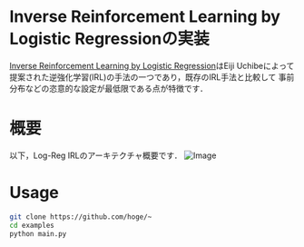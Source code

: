 # Inverse Reinforcement Learning by Logistic Regressionの実装

[Inverse Reinforcement Learning by Logistic Regression](https://link.springer.com/article/10.1007/s11063-017-9702-7)はEiji Uchibeによって提案された逆強化学習(IRL)の手法の一つであり，既存のIRL手法と比較して
事前分布などの恣意的な設定が最低限である点が特徴です．

# 概要
以下，Log-Reg IRLのアーキテクチャ概要です．
![Image](https://github.com/user-attachments/assets/d4992ed3-5bcd-4bb1-949b-6fec5c507059)

# Usage
```bash
git clone https://github.com/hoge/~
cd examples
python main.py
```
